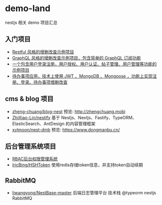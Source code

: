 # demo-land

nestjs 相关 demo 项目汇总

## 入门项目

- [Restful 风格的增删改查示例项目](https://github.com/dzzzzzy/Nestjs-Learning/blob/master/demo/rest-api/README.md)
- [GraphQL 风格的增删改查示例项目，包含简单的 GraphQL 订阅功能](https://github.com/dzzzzzy/Nestjs-Learning/blob/master/demo/graphql-api/README.md)
- [一个包含用户登录注册，用户授权、用户认证、帖子管理、用户管理等功能的示例项目](https://github.com/dzzzzzy/Nestjs-Learning/blob/master/demo/easy-post/README.md)
- [待办事项应用，技术上使用 JWT 、MongoDB 、Mongoose ，功能上实现注册、登录、待办事项增删改查](https://github.com/TangJinJian/nest-todo)

## cms & blog 项目

- [zheng-chuang/blog-nest](https://github.com/zheng-chuang/blog-nest) 预览: <http://zhengchuang.mobi>
- [ZhiXiao-Lin/nestify](https://github.com/ZhiXiao-Lin/nestify) 基于 Nestjs、Nextjs、Fastify、TypeORM、ElasticSearch、AntDesign 的内容管理框架
- [xylmoon/nest-dmb](https://github.com/xylmoon/nest-dmb) 预览: <https://www.dongmanbu.cn/>

## 后台管理系统项目

- [RBAC后台权限管理系统](https://github.com/NG-NEST/ng-nest-moon)
- [IricBing/HSHToken](https://github.com/IricBing/HSHToken) 使用redis存储token信息，并支持token自动续期

## RabbitMQ

- [liwangyong/NestBase-master](https://github.com/liwangyong/NestBase-master) 后端日志管理平台 技术栈 @typeorm nestjs RabbitMQ
